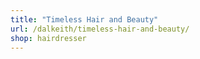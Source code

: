 ```yaml
---
title: "Timeless Hair and Beauty"
url: /dalkeith/timeless-hair-and-beauty/
shop: hairdresser
---
```

